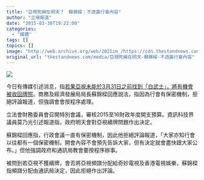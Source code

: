 ```yaml
---
title: "亞視死線在明天？　蘇錦樑：不透露行會內容"
author: "立場報道"
date: "2015-03-30T19:22:00"
categories:
  - "媒體"
tags: []
topics: []
image: "http://web.archive.org/web/2021im_/https://cdn.thestandnews.com/media/photos/cache/so-21_oMZ1j_1200x0.png"
original_url: "thestandnews.com/media/亞視死線在明天-蘇錦樑-不透露行會內容"
---
```

![](http://web.archive.org/web/2021im_/https://cdn.thestandnews.com/media/photos/cache/so-21_oMZ1j_1200x0.png)

今日有傳媒引述消息，指[若果亞視未能於3月31日之前找到「白武士」，將有機會被收回牌照](../../society/%E5%82%B3%E6%B8%AF%E5%BA%9C%E5%AE%9A%E6%98%8E%E5%A4%A9%E7%82%BA%E6%AD%BB%E7%B7%9A-%E4%BA%9E%E8%A6%96%E7%84%A1%E7%99%BD%E6%AD%A6%E5%A3%AB%E6%88%96%E6%94%B6%E5%9B%9E%E7%89%8C%E7%85%A7/)。商務及經濟發展局局長蘇錦樑回應說法，指因為行會有保密機制，拒絕評論報道，但強調會會按程序處理。

立法會財務委員會召開特別會議，審核2015至16財政年度開支預算。資訊科技界議員莫乃光引述報道指，政府明天會對亞視續牌問題作出決定。

蘇錦樑回應指，行政會議一直有保密機制，因此他拒絕評論報道，「大家亦知行會以往都有一個保密機制，開會內容不會預先告訴大家，但有決定就會盡快跟大家公布。」但他強調政府和通訊局教會要按程序辦事。

被問到若亞視不獲續牌，會否將亞視頻譜分配給奇妙電視及香港電視娛樂，蘇錦樑指頻譜分配由通訊局決定，因此拒絕作出評論。